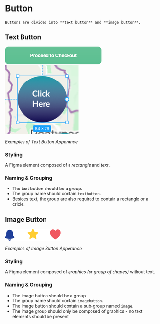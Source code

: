 # Button

```note
Buttons are divided into **text button** and **image button**.
```

## Text Button
![text button example images](https://github.com/ImagineThisNHS/ImagineThisNHS.github.io/blob/master/guidelines/assets/button/text%20button.png?raw=true)
![text button example images](https://github.com/ImagineThisNHS/ImagineThisNHS.github.io/blob/master/guidelines/assets/button/circle%20button.png?raw=true)

_Examples of Text Button Apperance_


### Styling
A Figma element composed of a _rectangle_ and _text_.

### Naming & Grouping
* The text button should be a group.
* The group name should contain `textbutton`.
* Besides text, the group are also required to contain a rectangle or a cricle.


## Image Button
![image button examples images](https://github.com/ImagineThisNHS/ImagineThisNHS.github.io/blob/master/guidelines/assets/button/image%20button.png?raw=true)

_Examples of Image Button Apperance_

### Styling
A Figma element composed of _graphics (or group of shapes)_ without text.

### Naming & Grouping
* The image button should be a group.
* The group name should contain `imagebutton`.
* The image button should contain a sub-group named `image`.
* The image group should only be composed of graphics - no text elements should be present
